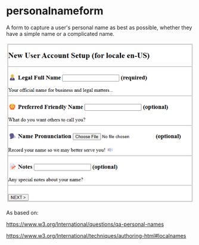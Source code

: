 # personalnameform
A form to capture a user's personal name as best as possible, whether they have a simple name or a complicated name.

![screenshot](screenshot.png)

As based on:

https://www.w3.org/International/questions/qa-personal-names

https://www.w3.org/International/techniques/authoring-html#localnames
